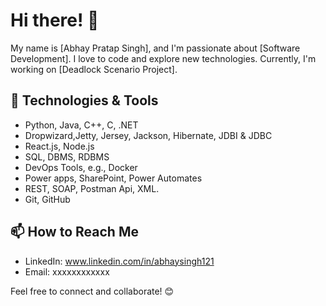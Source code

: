 # Hi there! 👋

My name is [Abhay Pratap Singh], and I'm passionate about [Software Development]. I love to code and explore new technologies. Currently, I'm working on [Deadlock Scenario Project].

## 🔧 Technologies & Tools
- Python, Java, C++, C, .NET
- Dropwizard,Jetty, Jersey, Jackson, Hibernate, JDBI & JDBC
- React.js, Node.js
- SQL, DBMS, RDBMS
- DevOps Tools, e.g., Docker
- Power apps, SharePoint, Power Automates
- REST, SOAP, Postman Api, XML.
- Git, GitHub

## 📫 How to Reach Me
- LinkedIn: www.linkedin.com/in/abhaysingh121
- Email:   xxxxxxxxxxxx

Feel free to connect and collaborate! 😊
